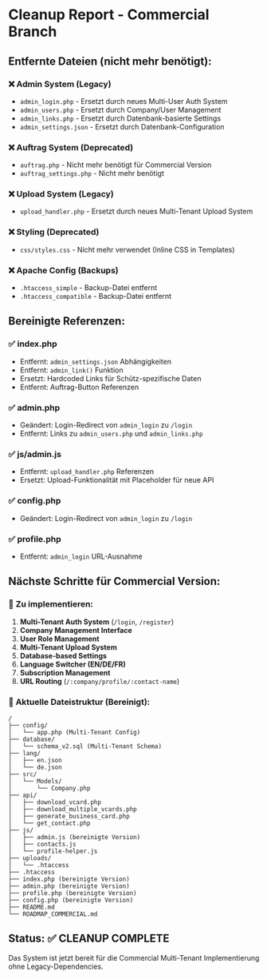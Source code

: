 # Cleanup Report - Commercial Branch

## Entfernte Dateien (nicht mehr benötigt):

### ❌ **Admin System (Legacy)**
- `admin_login.php` - Ersetzt durch neues Multi-User Auth System
- `admin_users.php` - Ersetzt durch Company/User Management
- `admin_links.php` - Ersetzt durch Datenbank-basierte Settings
- `admin_settings.json` - Ersetzt durch Datenbank-Configuration

### ❌ **Auftrag System (Deprecated)**
- `auftrag.php` - Nicht mehr benötigt für Commercial Version
- `auftrag_settings.php` - Nicht mehr benötigt

### ❌ **Upload System (Legacy)**
- `upload_handler.php` - Ersetzt durch neues Multi-Tenant Upload System

### ❌ **Styling (Deprecated)**
- `css/styles.css` - Nicht mehr verwendet (Inline CSS in Templates)

### ❌ **Apache Config (Backups)**
- `.htaccess_simple` - Backup-Datei entfernt
- `.htaccess_compatible` - Backup-Datei entfernt

## Bereinigte Referenzen:

### ✅ **index.php**
- Entfernt: `admin_settings.json` Abhängigkeiten
- Entfernt: `admin_link()` Funktion
- Ersetzt: Hardcoded Links für Schütz-spezifische Daten
- Entfernt: Auftrag-Button Referenzen

### ✅ **admin.php**
- Geändert: Login-Redirect von `admin_login` zu `/login`
- Entfernt: Links zu `admin_users.php` und `admin_links.php`

### ✅ **js/admin.js**
- Entfernt: `upload_handler.php` Referenzen
- Ersetzt: Upload-Funktionalität mit Placeholder für neue API

### ✅ **config.php**
- Geändert: Login-Redirect von `admin_login` zu `/login`

### ✅ **profile.php**
- Entfernt: `admin_login` URL-Ausnahme

## Nächste Schritte für Commercial Version:

### 🔄 **Zu implementieren:**
1. **Multi-Tenant Auth System** (`/login`, `/register`)
2. **Company Management Interface**
3. **User Role Management**
4. **Multi-Tenant Upload System**
5. **Database-based Settings**
6. **Language Switcher (EN/DE/FR)**
7. **Subscription Management**
8. **URL Routing** (`/:company/profile/:contact-name`)

### 📁 **Aktuelle Dateistruktur (Bereinigt):**
```
/
├── config/
│   └── app.php (Multi-Tenant Config)
├── database/
│   └── schema_v2.sql (Multi-Tenant Schema)
├── lang/
│   ├── en.json
│   └── de.json
├── src/
│   └── Models/
│       └── Company.php
├── api/
│   ├── download_vcard.php
│   ├── download_multiple_vcards.php
│   ├── generate_business_card.php
│   └── get_contact.php
├── js/
│   ├── admin.js (bereinigte Version)
│   ├── contacts.js
│   └── profile-helper.js
├── uploads/
│   └── .htaccess
├── .htaccess
├── index.php (bereinigte Version)
├── admin.php (bereinigte Version)
├── profile.php (bereinigte Version)
├── config.php (bereinigte Version)
├── README.md
└── ROADMAP_COMMERCIAL.md
```

## Status: ✅ CLEANUP COMPLETE

Das System ist jetzt bereit für die Commercial Multi-Tenant Implementierung ohne Legacy-Dependencies.
